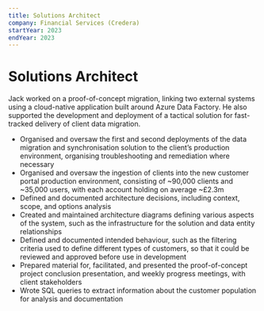 ```yaml
---
title: Solutions Architect
company: Financial Services (Credera)
startYear: 2023
endYear: 2023
---
```


# Solutions Architect

Jack worked on a proof-of-concept migration, linking two external systems using a cloud-native application built around Azure Data Factory. He also supported the development and deployment of a tactical solution for fast-tracked delivery of client data migration.

- Organised and oversaw the first and second deployments of the data migration and synchronisation solution to the client’s production environment, organising troubleshooting and remediation where necessary
- Organised and oversaw the ingestion of clients into the new customer portal production environment, consisting of ~90,000 clients and ~35,000 users, with each account holding on average ~£2.3m
- Defined and documented architecture decisions, including context, scope, and options analysis
- Created and maintained architecture diagrams defining various aspects of the system, such as the infrastructure for the solution and data entity relationships
- Defined and documented intended behaviour, such as the filtering criteria used to define different types of customers, so that it could be reviewed and approved before use in development
- Prepared material for, facilitated, and presented the proof-of-concept project conclusion presentation, and weekly progress meetings, with client stakeholders
- Wrote SQL queries to extract information about the customer population for analysis and documentation
